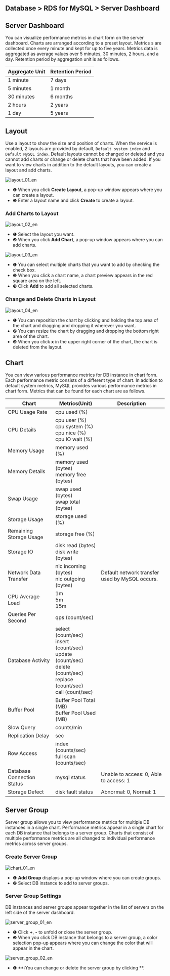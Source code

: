 ## Database > RDS for MySQL > Server Dashboard

## Server Dashboard

You can visualize performance metrics in chart form on the server dashboard. Charts are arranged according to a preset layout. Metrics s are collected once every minute and kept for up to five years. Metrics data is aggregated as average values over 5 minutes, 30 minutes, 2 hours, and a day. Retention period by aggregation unit is as follows.

| Aggregate Unit | Retention Period |
|----------------|------------------| 
| 1 minute       | 7 days           |
| 5 minutes      | 1 month          |
| 30 minutes     | 6 months         |
| 2 hours        | 2 years          |
| 1 day          | 5 years          |

## Layout

Use a layout to show the size and position of charts. When the service is enabled, 2 layouts are provided by default, `Default system index` and `Default MySQL index`. Default layouts cannot be changed or deleted and you cannot add charts or change or delete charts that have been added. If you want to view charts in addition to the default layouts, you can create a layout and add charts.

![layout_01_en](https://static.toastoven.net/prod_rds/23.04.11/layout_01_en.png)

* ❶ When you click **Create Layout**, a pop-up window appears where you can create a layout.
* ❷ Enter a layout name and click **Create** to create a layout.

### Add Charts to Layout

![layout_02_en](https://static.toastoven.net/prod_rds/23.04.11/layout_02_en.png)

* ❶ Select the layout you want.
* ❷ When you click **Add Chart**, a pop-up window appears where you can add charts.

![layout_03_en](https://static.toastoven.net/prod_rds/23.04.11/layout_03_en.png)

* ❶ You can select multiple charts that you want to add by checking the check box.
* ❷ When you click a chart name, a chart preview appears in the red square area on the left.
* ❸ Click **Add** to add all selected charts.

### Change and Delete Charts in Layout

![layout_04_en](https://static.toastoven.net/prod_rds/23.04.11/layout_04_en.png)

* ❶ You can reposition the chart by clicking and holding the top area of the chart and dragging and dropping it wherever you want.
* ❷ You can resize the chart by dragging and dropping the bottom right area of the chart.
* ❸ When you click **x** in the upper right corner of the chart, the chart is deleted from the layout.

## Chart

You can view various performance metrics for DB instance in chart form. Each performance metric consists of a different type of chart. In addition to default system metrics, MySQL provides various performance metrics in chart form. Metrics that can be found for each chart are as follows.

| Chart                      | Metrics(Unit)                                                                                                                        | Description                                    |
|----------------------------|--------------------------------------------------------------------------------------------------------------------------------------|------------------------------------------------|
| CPU Usage Rate             | cpu used (%)                                                                                                                         |                                                |
| CPU Details                | cpu user (%)<br/>cpu system (%)<br/>cpu nice (%)<br/>cpu IO wait (%)                                                                 |                                                |
| Memory Usage               | memory used (%)                                                                                                                      |                                                |
| Memory Details             | memory used (bytes)<br/>memory free (bytes)                                                                                          |                                                |
| Swap Usage                 | swap used (bytes)<br> swap total (bytes)                                                                                             |                                                |
| Storage Usage              | storage used (%)                                                                                                                     |                                                |
| Remaining Storage Usage    | storage free (%)                                                                                                                     |                                                |
| Storage IO                 | disk read (bytes)<br> disk write (bytes)                                                                                             |                                                |
| Network Data Transfer      | nic incoming (bytes)<br> nic outgoing (bytes)                                                                                        | Default network transfer used by MySQL occurs. |
| CPU Average Load           | 1m<br/>5m<br/>15m                                                                                                                    |                                                |
| Queries Per Second         | qps (count/sec)                                                                                                                      |                                                |
| Database Activity          | select (count/sec)<br/>insert (count/sec)<br/>update (count/sec)<br/>delete (count/sec)<br/>replace (count/sec)<br/>call (count/sec) |                                                |
| Buffer Pool                | Buffer Pool Total (MB)<br/>Buffer Pool Used (MB)                                                                                     |                                                |
| Slow Query                 | counts/min                                                                                                                           |                                                |
| Replication Delay          | sec                                                                                                                                  |                                                |
| Row Access                 | index (counts/sec)<br/>full scan (counts/sec)                                                                                        |                                                |
| Database Connection Status | mysql status                                                                                                                         | Unable to access: 0, Able to access: 1         |
| Storage Defect             | disk fault status                                                                                                                    | Abnormal: 0, Normal: 1                         |

## Server Group

Server group allows you to view performance metrics for multiple DB instances in a single chart. Performance metrics appear in a single chart for each DB instance that belongs to a server group. Charts that consist of multiple performance metrics are all changed to individual performance metrics across server groups.

### Create Server Group

![chart_01_en](https://static.toastoven.net/prod_rds/23.04.11/chart_01_en.png)

* ❶ **Add Group** displays a pop-up window where you can create groups.
* ❷ Select DB instance to add to server groups.

### Server Group Settings

DB instances and server groups appear together in the list of servers on the left side of the server dashboard.

![server_group_01_en](https://static.toastoven.net/prod_rds/23.04.11/server_group_01_en.png)

* ❶ Click **+**, **-** to unfold or close the server group.
* ❷ When you click DB instance that belongs to a server group, a color selection pop-up appears where you can change the color that will appear in the chart.

![server_group_02_en](https://static.toastoven.net/prod_rds/23.04.11/server_group_02_en.png)

* ❶ **:You can change or delete the server group by clicking **.